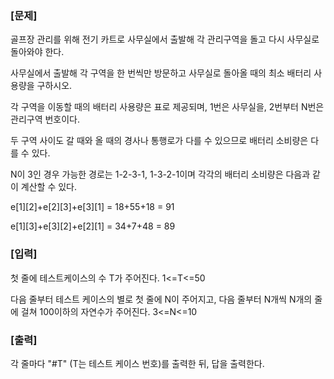 ### [문제]
골프장 관리를 위해 전기 카트로 사무실에서 출발해 각 관리구역을 돌고 다시 사무실로 돌아와야 한다.

사무실에서 출발해 각 구역을 한 번씩만 방문하고 사무실로 돌아올 때의 최소 배터리 사용량을 구하시오.

각 구역을 이동할 때의 배터리 사용량은 표로 제공되며, 1번은 사무실을, 2번부터 N번은 관리구역 번호이다.

두 구역 사이도 갈 때와 올 때의 경사나 통행로가 다를 수 있으므로 배터리 소비량은 다를 수 있다.

N이 3인 경우 가능한 경로는 1-2-3-1, 1-3-2-1이며 각각의 배터리 소비량은 다음과 같이 계산할 수 있다.

e[1][2]+e[2][3]+e[3][1] = 18+55+18 = 91

e[1][3]+e[3][2]+e[2][1] = 34+7+48 = 89

### [입력]

첫 줄에 테스트케이스의 수 T가 주어진다. 1<=T<=50

다음 줄부터 테스트 케이스의 별로 첫 줄에 N이 주어지고, 다음 줄부터 N개씩 N개의 줄에 걸쳐 100이하의 자연수가 주어진다. 3<=N<=10

### [출력]

각 줄마다 "#T" (T는 테스트 케이스 번호)를 출력한 뒤, 답을 출력한다.